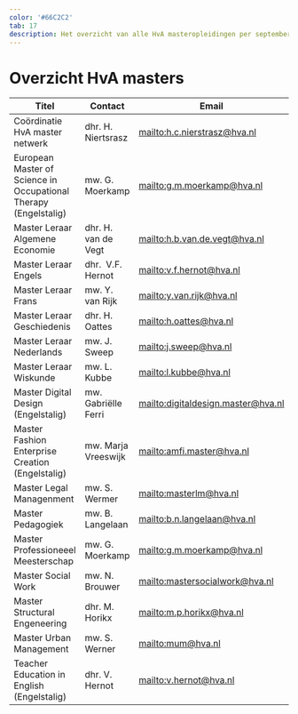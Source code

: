 ```yaml
---
color: '#66C2C2'
tab: 17
description: Het overzicht van alle HvA masteropleidingen per september 2017 en hun contactpersonen.
---
```


# Overzicht HvA masters

| Titel | Contact | Email |
| ----- | ------- | ---------- |
| Coördinatie HvA master netwerk | dhr. H. Niertsrasz | <mailto:h.c.nierstrasz@hva.nl> |
| European Master of Science in Occupational Therapy (Engelstalig) | mw. G. Moerkamp | <mailto:g.m.moerkamp@hva.nl> |
| Master Leraar Algemene Economie | dhr. H. van de Vegt | <mailto:h.b.van.de.vegt@hva.nl> |
| Master Leraar Engels | dhr.  V.F. Hernot | <mailto:v.f.hernot@hva.nl> |
| Master Leraar Frans | mw. Y. van Rijk | <mailto:y.van.rijk@hva.nl> |
| Master Leraar Geschiedenis | dhr. H. Oattes | <mailto:h.oattes@hva.nl> |
| Master Leraar Nederlands | mw. J. Sweep | <mailto:j.sweep@hva.nl> |
| Master Leraar Wiskunde | mw. L. Kubbe | <mailto:l.kubbe@hva.nl> |
| Master Digital Design (Engelstalig) | mw. Gabriëlle Ferri | <mailto:digitaldesign.master@hva.nl> |
| Master Fashion Enterprise Creation (Engelstalig) | mw. Marja Vreeswijk | <mailto:amfi.master@hva.nl> |
| Master Legal Managenment | mw. S. Wermer | <mailto:masterlm@hva.nl> |
| Master Pedagogiek | mw. B. Langelaan | <mailto:b.n.langelaan@hva.nl> |
| Master Professioneeel Meesterschap | mw. G. Moerkamp | <mailto:g.m.moerkamp@hva.nl> |
| Master Social Work | mw. N. Brouwer | <mailto:mastersocialwork@hva.nl> |
| Master Structural Engeneering | dhr. M. Horikx | <mailto:m.p.horikx@hva.nl> |
| Master Urban Management | mw. S. Werner | <mailto:mum@hva.nl> |
| Teacher Education in English (Engelstalig) | dhr. V. Hernot | <mailto:v.hernot@hva.nl> |
